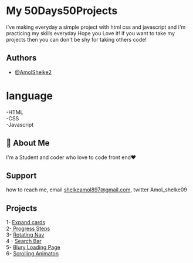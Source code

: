 # My 50Days50Projects

i've making everyday a simple project with html css and javascript and i'm practicing my skills everyday
Hope you Love it! if you want to take my projects then you can don't be shy for taking others code!

## Authors

- [@AmolShelke2](https://www.github.com/AmolShelke2)

# language

-HTML  
-CSS  
-Javascript

## 🚀 About Me

I'm a Student and coder who love to code front end❤️

## Support

how to reach me, email shelkeamol897@gmail.com, twitter Amol_shelke09

## Projects

1- [Expand cards](https://github.com/AmolShelke2/50Days50Projects/tree/master/ExpandCards)                                                                                         
2-[ Progress Steps](https://github.com/AmolShelke2/50Days50Projects/tree/master/Progress%20Steps)                                                                                  
3- [Rotating Nav](https://github.com/AmolShelke2/50Days50Projects/tree/master/Rotatating%20Navigation)                                                                             
4 - [Search Bar](https://github.com/AmolShelke2/50Days50Projects/tree/master/Search)                                                                                               
5- [Blury Loading Page](https://github.com/AmolShelke2/50Days50Projects/tree/master/LoadingPage)                                                                                  
6- [Scrolling Animaton](https://github.com/AmolShelke2/50Days50Projects/tree/master/scroll)
